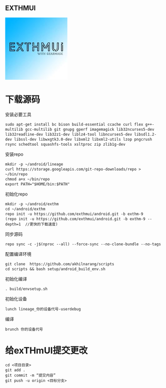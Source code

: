 ## EXTHMUI
![](logo.jpg)


# 下载源码

安装必要工具
```
sudo apt-get install bc bison build-essential ccache curl flex g++-multilib gcc-multilib git gnupg gperf imagemagick lib32ncurses5-dev lib32readline-dev lib32z1-dev liblz4-tool libncurses5-dev libsdl1.2-dev libssl-dev libwxgtk3.0-dev libxml2 libxml2-utils lzop pngcrush rsync schedtool squashfs-tools xsltproc zip zlib1g-dev
```
安装repo
```
mkdir -p ~/android/lineage
curl https://storage.googleapis.com/git-repo-downloads/repo > ~/bin/repo
chmod a+x ~/bin/repo
export PATH="$HOME/bin:$PATH"
```
初始化repo
```
mkdir -p ~/android/exthm
cd ~/android/exthm
repo init -u https://github.com/exthmui/android.git -b exthm-9
(repo init -u https://github.com/exthmui/android.git -b exthm-9 --depth=1  //更快的下载速度)
```
同步源码
```
repo sync -c -j$(nproc --all) --force-sync --no-clone-bundle --no-tags
```
配置编译环境
```
git clone  https://github.com/akhilnarang/scripts 
cd scripts && bash setup/android_build_env.sh
```
初始化编译
```
. build/envsetup.sh
```
初始化设备
```
lunch lineage_你的设备代号-userdebug
```
编译
```
brunch 你的设备代号
```

# 给exTHmUI提交更改

```
cd <项目目录>
git add .
git commit -m “提交内容”
git push -u origin <目标分支>
```
